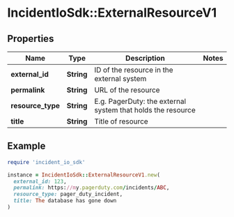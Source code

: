# IncidentIoSdk::ExternalResourceV1

## Properties

| Name | Type | Description | Notes |
| ---- | ---- | ----------- | ----- |
| **external_id** | **String** | ID of the resource in the external system |  |
| **permalink** | **String** | URL of the resource |  |
| **resource_type** | **String** | E.g. PagerDuty: the external system that holds the resource |  |
| **title** | **String** | Title of resource |  |

## Example

```ruby
require 'incident_io_sdk'

instance = IncidentIoSdk::ExternalResourceV1.new(
  external_id: 123,
  permalink: https://my.pagerduty.com/incidents/ABC,
  resource_type: pager_duty_incident,
  title: The database has gone down
)
```

